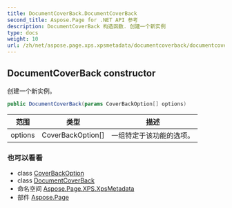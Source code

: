 ```yaml
---
title: DocumentCoverBack.DocumentCoverBack
second_title: Aspose.Page for .NET API 参考
description: DocumentCoverBack 构造函数. 创建一个新实例
type: docs
weight: 10
url: /zh/net/aspose.page.xps.xpsmetadata/documentcoverback/documentcoverback/
---
```

## DocumentCoverBack constructor

创建一个新实例。

```csharp
public DocumentCoverBack(params CoverBackOption[] options)
```

| 范围 | 类型 | 描述 |
| --- | --- | --- |
| options | CoverBackOption[] | 一组特定于该功能的选项。 |

### 也可以看看

* class [CoverBackOption](../../documentcoverback.coverbackoption/)
* class [DocumentCoverBack](../)
* 命名空间 [Aspose.Page.XPS.XpsMetadata](../../documentcoverback/)
* 部件 [Aspose.Page](../../../)



